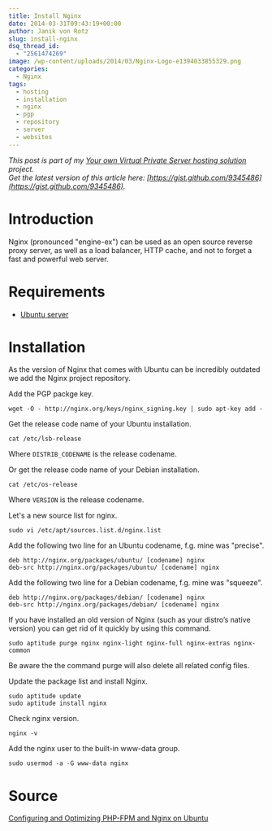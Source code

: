 ```yaml
---
title: Install Nginx
date: 2014-03-31T09:43:19+00:00
author: Janik von Rotz
slug: install-nginx
dsq_thread_id:
  - "2561474269"
image: /wp-content/uploads/2014/03/Nginx-Logo-e1394033855329.png
categories:
  - Nginx
tags:
  - hosting
  - installation
  - nginx
  - pgp
  - repository
  - server
  - websites
---
```

*This post is part of my [Your own Virtual Private Server hosting solution](https://janikvonrotz.ch/your-own-virtual-private-server-hosting-solution/) project.*  
*Get the latest version of this article here: [https://gist.github.com/9345486](https://gist.github.com/9345486).*  

# Introduction

Nginx (pronounced "engine-ex") can be used as an open source reverse proxy server, as well as a load balancer, HTTP cache, and not to forget a fast and powerful web server.
<!--more-->
# Requirements

* [Ubuntu server](https://janikvonrotz.ch/2014/03/13/deploy-ubuntu-server/)

# Installation

As the version of Nginx that comes with Ubuntu can be incredibly outdated we add the Nginx project repository.

Add the PGP packge key.

	wget -O - http://nginx.org/keys/nginx_signing.key | sudo apt-key add -
	
Get the release code name of your Ubuntu installation.

	cat /etc/lsb-release
		
Where `DISTRIB_CODENAME` is the release codename.

Or get the release code name of your Debian installation.

	cat /etc/os-release
		
Where `VERSION` is the release codename.

Let's a new source list for nginx. 

    sudo vi /etc/apt/sources.list.d/nginx.list
	
Add the following two line for an Ubuntu codename, f.g. mine was "precise".

    deb http://nginx.org/packages/ubuntu/ [codename] nginx
    deb-src http://nginx.org/packages/ubuntu/ [codename] nginx
	
Add the following two line for a Debian codename, f.g. mine was "squeeze".

    deb http://nginx.org/packages/debian/ [codename] nginx
    deb-src http://nginx.org/packages/debian/ [codename] nginx
	
If you have installed an old version of Nginx (such as your distro’s native version) you can get rid of it quickly by using this command.

    sudo aptitude purge nginx nginx-light nginx-full nginx-extras nginx-common
	
Be aware the the command purge will also delete all related config files.

Update the package list and install Nginx.

    sudo aptitude update
    sudo aptitude install nginx
	
Check nginx version.

    nginx -v

Add the nginx user to the built-in www-data group.

    sudo usermod -a -G www-data nginx

# Source

[Configuring and Optimizing PHP-FPM and Nginx on Ubuntu](http://blog.chrismeller.com/configuring-and-optimizing-php-fpm-and-nginx-on-ubuntu-or-debian)